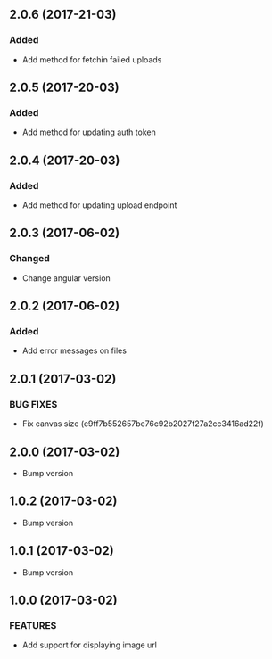 ## 2.0.6 (2017-21-03)

### Added

- Add method for fetchin failed uploads

## 2.0.5 (2017-20-03)

### Added

- Add method for updating auth token

## 2.0.4 (2017-20-03)

### Added

- Add method for updating upload endpoint

## 2.0.3 (2017-06-02)

### Changed

- Change angular version

## 2.0.2 (2017-06-02)

### Added

- Add error messages on files

## 2.0.1 (2017-03-02)

### BUG FIXES

- Fix canvas size (e9ff7b552657be76c92b2027f27a2cc3416ad22f)

## 2.0.0 (2017-03-02)

- Bump version

## 1.0.2 (2017-03-02)

- Bump version

## 1.0.1 (2017-03-02)

- Bump version

## 1.0.0 (2017-03-02)

### FEATURES    

 - Add support for displaying image url



